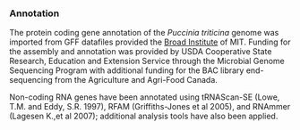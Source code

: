 ### Annotation

The protein coding gene annotation of the *Puccinia triticina* genome
was imported from GFF datafiles provided the [Broad
Institute](http://www.broadinstitute.org) of MIT. Funding for the
assembly and annotation was provided by USDA Cooperative State Research,
Education and Extension Service through the Microbial Genome Sequencing
Program with additional funding for the BAC library end-sequencing from
the Agriculture and Agri-Food Canada.

Non-coding RNA genes have been annotated using tRNAScan-SE (Lowe, T.M.
and Eddy, S.R. 1997), RFAM (Griffiths-Jones et al 2005), and RNAmmer
(Lagesen K.,et al 2007); additional analysis tools have also been
applied.
